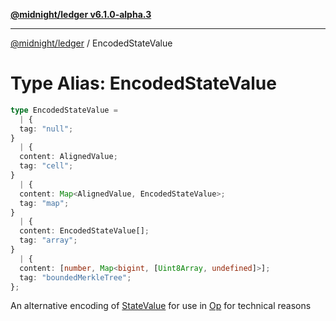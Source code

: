 [**@midnight/ledger v6.1.0-alpha.3**](../README.md)

***

[@midnight/ledger](../globals.md) / EncodedStateValue

# Type Alias: EncodedStateValue

```ts
type EncodedStateValue = 
  | {
  tag: "null";
}
  | {
  content: AlignedValue;
  tag: "cell";
}
  | {
  content: Map<AlignedValue, EncodedStateValue>;
  tag: "map";
}
  | {
  content: EncodedStateValue[];
  tag: "array";
}
  | {
  content: [number, Map<bigint, [Uint8Array, undefined]>];
  tag: "boundedMerkleTree";
};
```

An alternative encoding of [StateValue](../classes/StateValue.md) for use in [Op](Op.md) for
technical reasons
